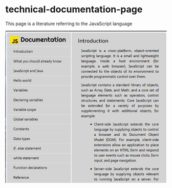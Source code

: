 # technical-documentation-page
 This page is a literature referring to the JavaScript language


![Project thumbnail](./thumbnail.png)